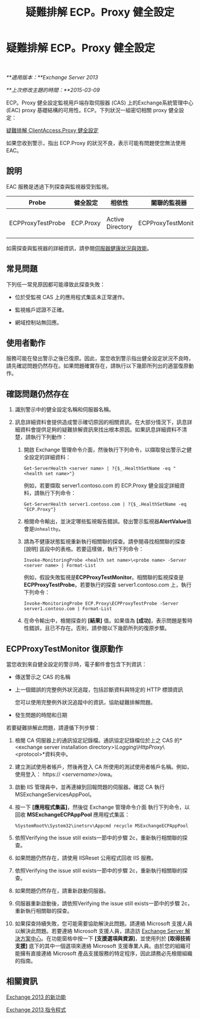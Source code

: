 ﻿---
title: 疑難排解 ECP。Proxy 健全設定
TOCTitle: 疑難排解 ECP。Proxy 健全設定
ms:assetid: f2289f81-56cb-40b5-9108-8782976cccc8
ms:mtpsurl: https://technet.microsoft.com/zh-tw/library/ms.exch.scom.ecp.proxy(v=EXCHG.150)
ms:contentKeyID: 53276422
ms.date: 03/07/2017
mtps_version: v=EXCHG.150
ms.translationtype: MT
---

# 疑難排解 ECP。Proxy 健全設定

 

_**適用版本：**Exchange Server 2013_

_**上次修改主題的時間：**2015-03-09_

ECP。Proxy 健全設定監視用戶端存取伺服器 (CAS) 上的Exchange系統管理中心 (EAC) proxy 基礎結構的可用性。ECP。下列狀況一組密切相關 proxy 健全設定：

[疑難排解 ClientAccess.Proxy 健全設定](troubleshooting-clientaccess-proxy-health-set.md)

如果您收到警示，指出 ECP.Proxy 的狀況不良，表示可能有問題使您無法使用 EAC。

## 說明

EAC 服務是透過下列探查與監視器受到監視。


<table>
<colgroup>
<col style="width: 25%" />
<col style="width: 25%" />
<col style="width: 25%" />
<col style="width: 25%" />
</colgroup>
<thead>
<tr class="header">
<th>Probe</th>
<th>健全設定</th>
<th>相依性</th>
<th>關聯的監視器</th>
</tr>
</thead>
<tbody>
<tr class="odd">
<td><p>ECPProxyTestProbe</p></td>
<td><p>ECP.Proxy</p></td>
<td><p>Active Directory</p></td>
<td><p>ECPProxyTestMonitor</p></td>
</tr>
</tbody>
</table>


如需探查與監視器的詳細資訊，請參閱[伺服器健康狀況與效能](https://technet.microsoft.com/zh-tw/library/jj150551\(v=exchg.150\))。

## 常見問題

下列任一常見原因都可能導致此探查失敗：

  - 位於受監視 CAS 上的應用程式集區未正常運作。

  - 監視帳戶認證不正確。

  - 網域控制站無回應。

## 使用者動作

服務可能在發出警示之後已復原。因此，當您收到警示指出健全設定狀況不良時，請先確認問題仍然存在。如果問題確實存在，請執行以下幾節所列出的適當復原動作。

## 確認問題仍然存在

1.  識別警示中的健全設定名稱和伺服器名稱。

2.  訊息詳細資料會提供造成警示確切原因的相關資訊。在大部分情況下，訊息詳細資料會提供足夠的疑難排解資訊來找出根本原因。如果訊息詳細資料不清楚，請執行下列動作：
    
    1.  開啟 Exchange 管理命令介面，然後執行下列命令，以擷取發出警示之健全設定的詳細資料：
        
            Get-ServerHealth <server name> | ?{$_.HealthSetName -eq "<health set name>"}
        
        例如，若要擷取 server1.contoso.com 的 ECP.Proxy 健全設定詳細資料，請執行下列命令：
        
            Get-ServerHealth server1.contoso.com | ?{$_.HealthSetName -eq "ECP.Proxy"}
    
    2.  檢閱命令輸出，並決定哪些監視報告錯誤。發出警示監視器**AlertValue**值會是`Unhealthy`。
    
    3.  請為不健康狀態監視重新執行相關聯的探查。請參閱尋找相關聯的探查 \[說明\] 區段中的表格。若要這樣做，執行下列命令：
        
            Invoke-MonitoringProbe <health set name>\<probe name> -Server <server name> | Format-List
        
        例如，假設失敗監視是**ECPProxyTestMonitor**。相關聯的監視探查是**ECPProxyTestProbe**。若要執行的探查 server1.contoso.com 上，執行下列命令：
        
            Invoke-MonitoringProbe ECP.Proxy\ECPProxyTestProbe -Server server1.contoso.com | Format-List
    
    4.  在命令輸出中，檢閱探查的 **\[結果\]** 值。如果值為 **\[成功\]**，表示問題是暫時性錯誤，且已不存在。否則，請參閱以下幾節所列的復原步驟。

## ECPProxyTestMonitor 復原動作

當您收到來自健全設定的警示時，電子郵件會包含下列資訊：

  - 傳送警示之 CAS 的名稱

  - 上一個錯誤的完整例外狀況追蹤，包括診斷資料與特定的 HTTP 標頭資訊
    
    您可以使用完整例外狀況追蹤中的資訊，協助疑難排解問題。

  - 發生問題的時間和日期

若要疑難排解此問題，請遵循下列步驟：

1.  檢閱 CA 伺服器上的通訊協定記錄檔。通訊協定記錄檔位於上之 CAS 的*\<exchange server installation directory\>*\\Logging\\HttpProxy*\\\<protocol\>*資料夾中。

2.  建立測試使用者帳戶，然後再登入 CA 所使用的測試使用者帳戶名稱。例如，使用登入： https:// *\<servername\>*/owa。

3.  啟動 IIS 管理員中，並再連線到回報問題的伺服器。確認 CA 執行 MSExchangeServicesAppPool。

4.  按一下 **\[應用程式集區\]**，然後從 Exchange 管理命令介面 執行下列命令，以回收 **MSExchangeECPAppPool** 應用程式集區：
    
        %SystemRoot%\System32\inetsrv\Appcmd recycle MSExchangeECPAppPool

5.  依照Verifying the issue still exists一節中的步驟 2c，重新執行相關聯的探查。

6.  如果問題仍然存在，請使用 IISReset 公用程式回收 IIS 服務。

7.  依照Verifying the issue still exists一節中的步驟 2c，重新執行相關聯的探查。

8.  如果問題仍然存在，請重新啟動伺服器。

9.  伺服器重新啟動後，請依照Verifying the issue still exists一節中的步驟 2c，重新執行相關聯的探查。

10. 如果探查持續失敗，您可能需要協助解決此問題。請連絡 Microsoft 支援人員以解決此問題。若要連絡 Microsoft 支援人員，請造訪 [Exchange Server 解決方案中心](https://go.microsoft.com/fwlink/p/?linkid=180809)。在功能窗格中按一下 **\[支援選項與資源\]**，並使用列於 **\[取得技術支援\]** 底下的其中一個選項來連絡 Microsoft 支援專業人員。由於您的組織可能擁有直接連絡 Microsoft 產品支援服務的特定程序，因此請務必先檢閱組織的指南。

## 相關資訊

[Exchange 2013 的新功能](https://technet.microsoft.com/zh-tw/library/jj150540\(v=exchg.150\))

[Exchange 2013 指令程式](https://technet.microsoft.com/zh-tw/library/bb124413\(v=exchg.150\))

